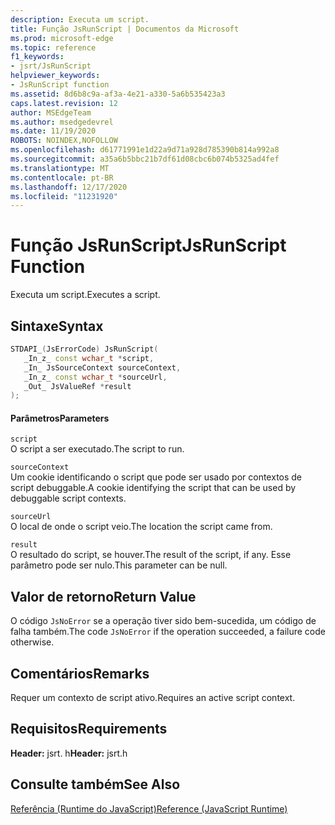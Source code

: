 ```yaml
---
description: Executa um script.
title: Função JsRunScript | Documentos da Microsoft
ms.prod: microsoft-edge
ms.topic: reference
f1_keywords:
- jsrt/JsRunScript
helpviewer_keywords:
- JsRunScript function
ms.assetid: 8d6b8c9a-af3a-4e21-a330-5a6b535423a3
caps.latest.revision: 12
author: MSEdgeTeam
ms.author: msedgedevrel
ms.date: 11/19/2020
ROBOTS: NOINDEX,NOFOLLOW
ms.openlocfilehash: d61771991e1d22a9d71a928d785390b814a992a8
ms.sourcegitcommit: a35a6b5bbc21b7df61d08cbc6b074b5325ad4fef
ms.translationtype: MT
ms.contentlocale: pt-BR
ms.lasthandoff: 12/17/2020
ms.locfileid: "11231920"
---
```

# <span data-ttu-id="722e5-103">Função JsRunScript</span><span class="sxs-lookup"><span data-stu-id="722e5-103">JsRunScript Function</span></span>

<span data-ttu-id="722e5-104">Executa um script.</span><span class="sxs-lookup"><span data-stu-id="722e5-104">Executes a script.</span></span>  
  
## <span data-ttu-id="722e5-105">Sintaxe</span><span class="sxs-lookup"><span data-stu-id="722e5-105">Syntax</span></span>  
  
```cpp  
STDAPI_(JsErrorCode) JsRunScript(  
   _In_z_ const wchar_t *script,  
   _In_ JsSourceContext sourceContext,  
   _In_z_ const wchar_t *sourceUrl,  
   _Out_ JsValueRef *result  
);  
```  
  
#### <span data-ttu-id="722e5-106">Parâmetros</span><span class="sxs-lookup"><span data-stu-id="722e5-106">Parameters</span></span>  
 `script`  
 <span data-ttu-id="722e5-107">O script a ser executado.</span><span class="sxs-lookup"><span data-stu-id="722e5-107">The script to run.</span></span>  
  
 `sourceContext`  
 <span data-ttu-id="722e5-108">Um cookie identificando o script que pode ser usado por contextos de script debuggable.</span><span class="sxs-lookup"><span data-stu-id="722e5-108">A cookie identifying the script that can be used by debuggable script contexts.</span></span>  
  
 `sourceUrl`  
 <span data-ttu-id="722e5-109">O local de onde o script veio.</span><span class="sxs-lookup"><span data-stu-id="722e5-109">The location the script came from.</span></span>  
  
 `result`  
 <span data-ttu-id="722e5-110">O resultado do script, se houver.</span><span class="sxs-lookup"><span data-stu-id="722e5-110">The result of the script, if any.</span></span> <span data-ttu-id="722e5-111">Esse parâmetro pode ser nulo.</span><span class="sxs-lookup"><span data-stu-id="722e5-111">This parameter can be null.</span></span>  
  
## <span data-ttu-id="722e5-112">Valor de retorno</span><span class="sxs-lookup"><span data-stu-id="722e5-112">Return Value</span></span>  
 <span data-ttu-id="722e5-113">O código `JsNoError` se a operação tiver sido bem-sucedida, um código de falha também.</span><span class="sxs-lookup"><span data-stu-id="722e5-113">The code `JsNoError` if the operation succeeded, a failure code otherwise.</span></span>  
  
## <span data-ttu-id="722e5-114">Comentários</span><span class="sxs-lookup"><span data-stu-id="722e5-114">Remarks</span></span>  
 <span data-ttu-id="722e5-115">Requer um contexto de script ativo.</span><span class="sxs-lookup"><span data-stu-id="722e5-115">Requires an active script context.</span></span>  
  
## <span data-ttu-id="722e5-116">Requisitos</span><span class="sxs-lookup"><span data-stu-id="722e5-116">Requirements</span></span>  
 <span data-ttu-id="722e5-117">**Header:** jsrt. h</span><span class="sxs-lookup"><span data-stu-id="722e5-117">**Header:** jsrt.h</span></span>  
  
## <span data-ttu-id="722e5-118">Consulte também</span><span class="sxs-lookup"><span data-stu-id="722e5-118">See Also</span></span>  
 [<span data-ttu-id="722e5-119">Referência (Runtime do JavaScript)</span><span class="sxs-lookup"><span data-stu-id="722e5-119">Reference (JavaScript Runtime)</span></span>](../chakra-hosting/reference-javascript-runtime.md)

